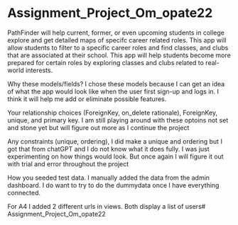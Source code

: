 # Assignment_Project_Om_opate22
PathFinder will help current, former, or even upcoming students in college explore and get detailed maps of specifc career related roles. This app will allow students to filter to a specific career roles and find classes, and clubs that are associated at their school. This app will help students become more prepared for certain roles by exploring classes and clubs related to real-world interests.  



Why these models/fields?
I chose these models because I can get an idea of what the app would look like when the user first sign-up and logs in. I think it will help me add or eliminate possible features.

Your relationship choices (ForeignKey, on_delete rationale),
ForeignKey, unique, and primary key. I am still playing around with these optoins not set and stone yet but will figure out more as I continue the project

Any constraints (unique, ordering),
I did make a unique and ordering but I got that from chatGPT and I do not know what it does fully. I was just experimenting on how things would look. But once again I will figure it out with trial and error throughout the project

How you seeded test data.
I manually added the data from the admin dashboard. I do want to try to do the dummydata once I have everything connected. 

For A4 I added 2 different urls in views. Both display a list of users# Assignment_Project_Om_opate22

